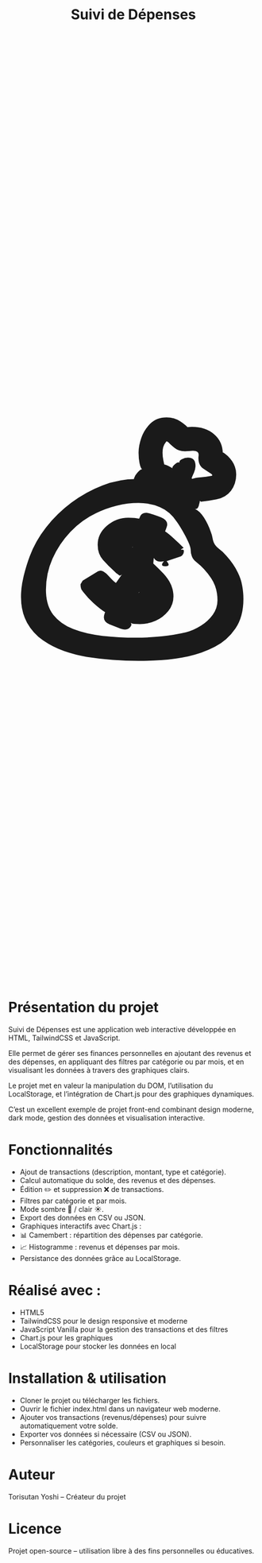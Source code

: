 <h1 align="center">Suivi de Dépenses</h1>  
<h2 style="font-size: 500px;">💰 </h2>
<div align="center">  
    
</div>  

# Présentation du projet

Suivi de Dépenses est une application web interactive développée en HTML, TailwindCSS et JavaScript.

Elle permet de gérer ses finances personnelles en ajoutant des revenus et des dépenses, en appliquant des filtres par catégorie ou par mois, et en visualisant les données à travers des graphiques clairs.

Le projet met en valeur la manipulation du DOM, l’utilisation du LocalStorage, et l’intégration de Chart.js pour des graphiques dynamiques.

C’est un excellent exemple de projet front-end combinant design moderne, dark mode, gestion des données et visualisation interactive.

# Fonctionnalités
- Ajout de transactions (description, montant, type et catégorie).
- Calcul automatique du solde, des revenus et des dépenses.
- Édition ✏️ et suppression ❌ de transactions.
- Filtres par catégorie et par mois.
- Mode sombre 🌙 / clair ☀️.
- Export des données en CSV ou JSON.
- Graphiques interactifs avec Chart.js :
- 📊 Camembert : répartition des dépenses par catégorie.
- 📈 Histogramme : revenus et dépenses par mois.
- Persistance des données grâce au LocalStorage.

# Réalisé avec :
- HTML5
- TailwindCSS pour le design responsive et moderne
- JavaScript Vanilla pour la gestion des transactions et des filtres
- Chart.js pour les graphiques
- LocalStorage pour stocker les données en local

# Installation & utilisation
- Cloner le projet ou télécharger les fichiers.
- Ouvrir le fichier index.html dans un navigateur web moderne.
- Ajouter vos transactions (revenus/dépenses) pour suivre automatiquement votre solde.
- Exporter vos données si nécessaire (CSV ou JSON).
- Personnaliser les catégories, couleurs et graphiques si besoin.

# Auteur

Torisutan Yoshi – Créateur du projet

# Licence

Projet open-source – utilisation libre à des fins personnelles ou éducatives.
